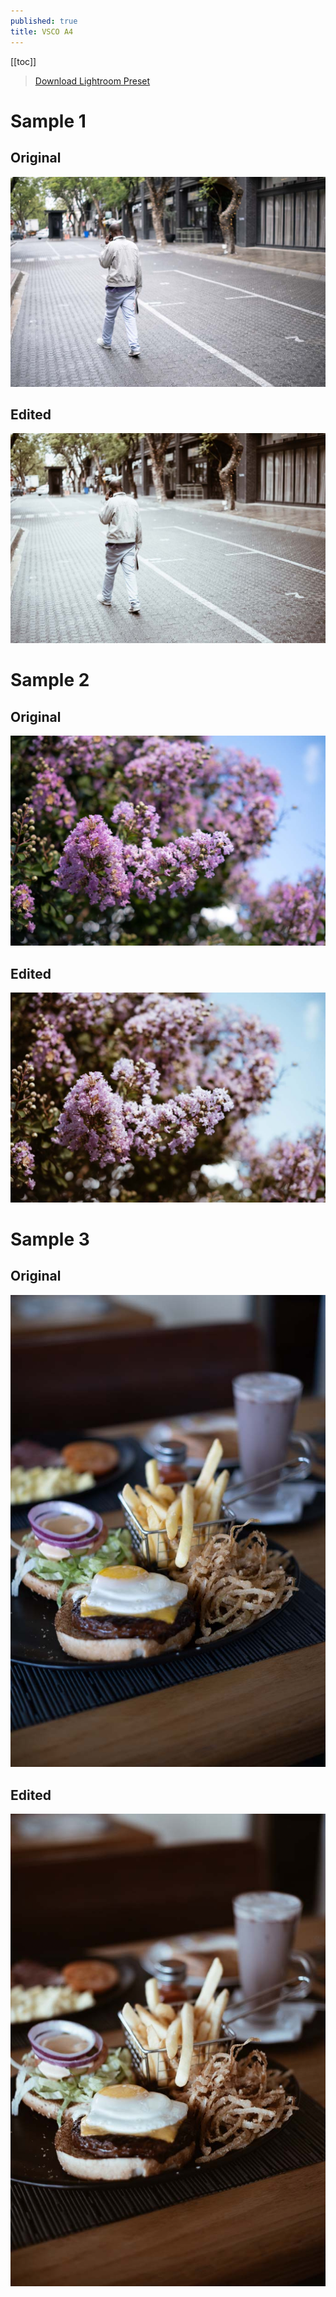 ```yaml
---
published: true
title: VSCO A4
---
```


[[toc]]

> [Download Lightroom Preset](/photography/lightroom/presets/nabeel-valley-vsco-a4.xmp)

# Sample 1

## Original

![](/content/photography/images/vsco-base-1.jpg)

## Edited

![](/content/photography/images/vsco-a4-1.jpg)

# Sample 2

## Original

![](/content/photography/images/vsco-base-2.jpg)

## Edited

![](/content/photography/images/vsco-a4-2.jpg)

# Sample 3

## Original

![](/content/photography/images/vsco-base-3.jpg)

## Edited

![](/content/photography/images/vsco-a4-3.jpg)
